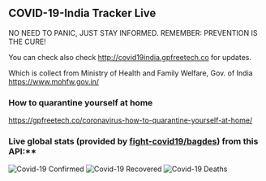 ## COVID-19-India Tracker Live


NO NEED TO PANIC, JUST STAY INFORMED.
REMEMBER: PREVENTION IS THE CURE!

You can check also check http://covid19india.gpfreetech.co for updates.

Which is collect from 
Ministry of Health and Family Welfare, Gov. of India
https://www.mohfw.gov.in/

### How to quarantine yourself at home
https://gpfreetech.co/coronavirus-how-to-quarantine-yourself-at-home/

### Live global stats (provided by [fight-covid19/bagdes](https://github.com/fight-covid19/bagdes)) from this API:**

![Covid-19 Confirmed](https://covid19-badges.herokuapp.com/confirmed/latest?long=true)
![Covid-19 Recovered](https://covid19-badges.herokuapp.com/recovered/latest?long=true)
![Covid-19 Deaths](https://covid19-badges.herokuapp.com/deaths/latest?long=true)




